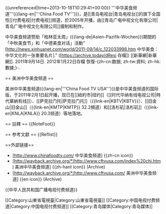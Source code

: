 {{unreferenced|time=2013-10-18T10:29:41+00:00}}
'''中华美食频道'''({{lang-en|'''China Food TV'''}})，是[[青岛电视台|青岛电视台]]的旗下全国性[[付费电视|付费电视]]频道，於2005年开播，由[[青岛广电中视文化有限公司|青岛广电中视文化有限公司]]摄制和制作。

中华美食频道赞助「柏林亚太周」({{lang-de|Asien-Pazifik-Wochen}})期間的「中秋美食节」和「中德美食对话」活動<ref>"[http://news.xinhuanet.com/world/2011-09/14/c_122033998.htm 中华美食：中华文化的一张重要名片]." ([https://archive.today/dResi 存檔]) [[新華網|新華網]]. 2011年9月14日. 2012年1月22日存檔 恢復-{zh-cn:数据; zh-tw:資料; zh-hk:數據;}-.</ref>

== 美洲中华美食频道 ==

美洲中华美食频道({{lang-en|'''China Food TV USA'''}})是中华美食频道的国际版，于2011年2月1日起开播，现已在[[紐約市|纽约]]（[[时代华纳有线电视公司|時代華納有线]]）、[[萨克拉门托|萨克拉门托]]（{{link-en|KBTV|KBTV}}）、[[旧金山|旧金山]]（{{link-en|KMTP|KMTP}} 32.2頻道）和[[洛杉矶|洛杉矶]]（{{link-en|KNLA|KNLA}} 20.3频道）等地落地。

== 註釋 ==
{{NoteFoot}}

== 参考文獻 ==
{{Reflist}}

==外部链接==
* [http://www.chinafoodtv.com/ 中华美食频道] {{zh-cn icon}}
* [http://wayback.archive.org/*/http://www.cftvusa.com/index%20chi.html 美洲中华美食频道] {{zh-hant icon}} (Archive)
* [http://wayback.archive.org/*/http://www.cftvusa.com/ 美洲中华美食频道] {{en icon}} (Archive)

{{中华人民共和国广播电视付费频道}}

[[Category:山東省電視臺|Category:山東省電視臺]]
[[Category:中国电视付费频道|Category:中国电视付费频道]]
[[Category:青岛媒体|Category:青岛媒体]]